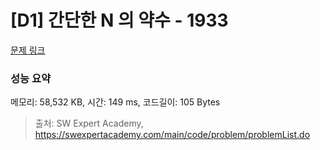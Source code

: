 # [D1] 간단한 N 의 약수 - 1933 

[문제 링크](https://swexpertacademy.com/main/code/problem/problemDetail.do?contestProbId=AV5PhcWaAKIDFAUq) 

### 성능 요약

메모리: 58,532 KB, 시간: 149 ms, 코드길이: 105 Bytes



> 출처: SW Expert Academy, https://swexpertacademy.com/main/code/problem/problemList.do
